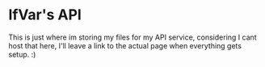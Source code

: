 # IfVar's API

This is just where im storing my files for my API service, considering I cant host that here, I'll leave a link to the actual page when everything gets setup. :)
